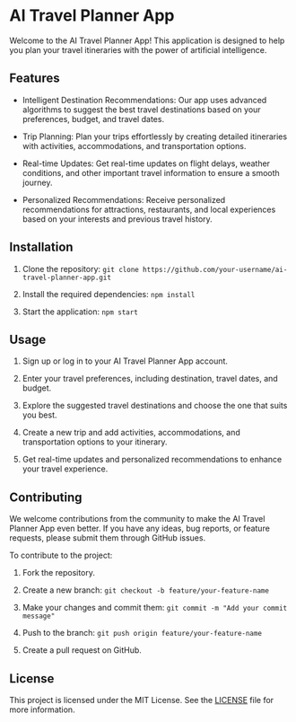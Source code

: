 # AI Travel Planner App

Welcome to the AI Travel Planner App! This application is designed to help you plan your travel itineraries with the power of artificial intelligence.

## Features

- Intelligent Destination Recommendations: Our app uses advanced algorithms to suggest the best travel destinations based on your preferences, budget, and travel dates.

- Trip Planning: Plan your trips effortlessly by creating detailed itineraries with activities, accommodations, and transportation options.

- Real-time Updates: Get real-time updates on flight delays, weather conditions, and other important travel information to ensure a smooth journey.

- Personalized Recommendations: Receive personalized recommendations for attractions, restaurants, and local experiences based on your interests and previous travel history.

## Installation

1. Clone the repository: `git clone https://github.com/your-username/ai-travel-planner-app.git`

2. Install the required dependencies: `npm install`

3. Start the application: `npm start`

## Usage

1. Sign up or log in to your AI Travel Planner App account.

2. Enter your travel preferences, including destination, travel dates, and budget.

3. Explore the suggested travel destinations and choose the one that suits you best.

4. Create a new trip and add activities, accommodations, and transportation options to your itinerary.

5. Get real-time updates and personalized recommendations to enhance your travel experience.

## Contributing

We welcome contributions from the community to make the AI Travel Planner App even better. If you have any ideas, bug reports, or feature requests, please submit them through GitHub issues.

To contribute to the project:

1. Fork the repository.

2. Create a new branch: `git checkout -b feature/your-feature-name`

3. Make your changes and commit them: `git commit -m "Add your commit message"`

4. Push to the branch: `git push origin feature/your-feature-name`

5. Create a pull request on GitHub.

## License

This project is licensed under the MIT License. See the [LICENSE](LICENSE) file for more information.
